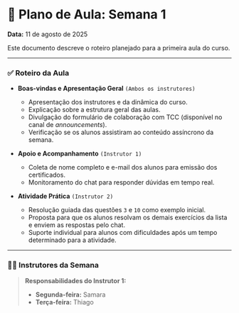# 🚀 Plano de Aula: Semana 1

**Data:** 11 de agosto de 2025

Este documento descreve o roteiro planejado para a primeira aula do curso.

---

### ✅ Roteiro da Aula

-   **Boas-vindas e Apresentação Geral** `(Ambos os instrutores)`
    -   Apresentação dos instrutores e da dinâmica do curso.
    -   Explicação sobre a estrutura geral das aulas.
    -   Divulgação do formulário de colaboração com TCC (disponível no canal de *announcements*).
    -   Verificação se os alunos assistiram ao conteúdo assíncrono da semana.

-   **Apoio e Acompanhamento** `(Instrutor 1)`
    -   Coleta de nome completo e e-mail dos alunos para emissão dos certificados.
    -   Monitoramento do chat para responder dúvidas em tempo real.

-   **Atividade Prática** `(Instrutor 2)`
    -   Resolução guiada das questões `3` e `10` como exemplo inicial.
    -   Proposta para que os alunos resolvam os demais exercícios da lista e enviem as respostas pelo chat.
    -   Suporte individual para alunos com dificuldades após um tempo determinado para a atividade.

---

### 👨‍🏫 Instrutores da Semana

> **Responsabilidades do Instrutor 1:**
>
> -   **Segunda-feira:** Samara
> -   **Terça-feira:** Thiago
